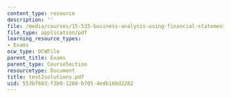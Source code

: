 ```yaml
---
content_type: resource
description: ''
file: /media/courses/15-535-business-analysis-using-financial-statements-spring-2003/553bf603f3b01260b7054edb16bd2282_test2solutions.pdf
file_type: application/pdf
learning_resource_types:
- Exams
ocw_type: OCWFile
parent_title: Exams
parent_type: CourseSection
resourcetype: Document
title: test2solutions.pdf
uid: 553bf603-f3b0-1260-b705-4edb16bd2282
---
```

